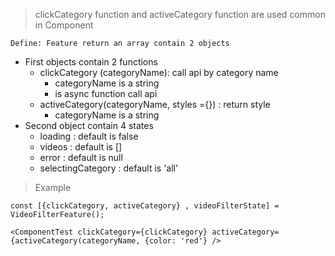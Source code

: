> clickCategory function and activeCategory function are used common in Component

`Define: Feature return an array contain 2 objects`

+ First objects contain 2 functions
    + clickCategory (categoryName): call api by category name
        + categoryName is a string
        + is async function call api
    + activeCategory(categoryName, styles ={}) : return style
        + categoryName is a string
+ Second object contain 4 states
    + loading : default is false
    + videos : default is []
    + error : default is null
    + selectingCategory : default is 'all'

> Example

`const [{clickCategory, activeCategory} , videoFilterState] = VideoFilterFeature();`

`<ComponentTest
clickCategory={clickCategory}
activeCategory={activeCategory(categoryName, {color: 'red'}
/>`